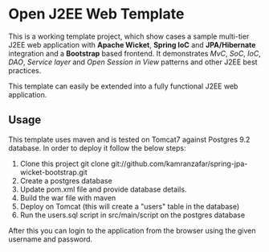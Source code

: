 # Open J2EE Web Template

This is a working template project, which show cases a sample multi-tier J2EE web application with __Apache Wicket__, __Spring IoC__ and __JPA/Hibernate__ integration and a __Bootstrap__ based frontend. It demonstrates _MvC_, _SoC_, _IoC_, _DAO_, _Service layer_ and _Open Session in View_ patterns and other J2EE best practices.

This template can easily be extended into a fully functional J2EE web application.

## Usage

This template uses maven and is tested on Tomcat7 against Postgres 9.2 database. In order to deploy it follow the below steps:

1. Clone this project git clone git://github.com/kamranzafar/spring-jpa-wicket-bootstrap.git
2. Create a postgres database
3. Update pom.xml file and provide database details.
4. Build the war file with maven
5. Deploy on Tomcat (this will create a "users" table in the database)
6. Run the users.sql script in src/main/script on the postgres database

After this you can login to the application from the browser using the given username and password.
